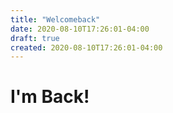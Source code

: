 ```yaml
---
title: "Welcomeback"
date: 2020-08-10T17:26:01-04:00
draft: true
created: 2020-08-10T17:26:01-04:00
---
```

<h1>I'm Back!</h1>
